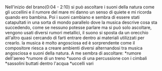 Nell'inizio del brano(0:04 - 2:10) si può ascoltare i suoni della natura come gli uccellini e il rumore del
mare mi danno un senso di quiete e mi ricorda quando ero bambina. 
Poi i suoni cambiano e sembra di essere stati catapultati in una sorta di mondo parallelo dove la musica
descrive cosa sta succedendo, come se nessuno potesse parlare ma si può solo ascoltare, vengono usati diversi 
rumori metallici, il suono si sposta da un orecchio all'altro quasi cercando di farti entrare dentro ai materiali utilizzati 
per crearlo.
la musica è molto angosciosa ed è sorprendente come il compositore riesca a creare ambienti diversi alternandosi tra musica 
angosciosa e suoni della natura.
A me sembra di ascoltare:
*rumore dell'aereo
*rumore di un treno
*suono di una percussione con i cimbali
*sassolini buttati dentro l'acqua 
*uccelli vari 

